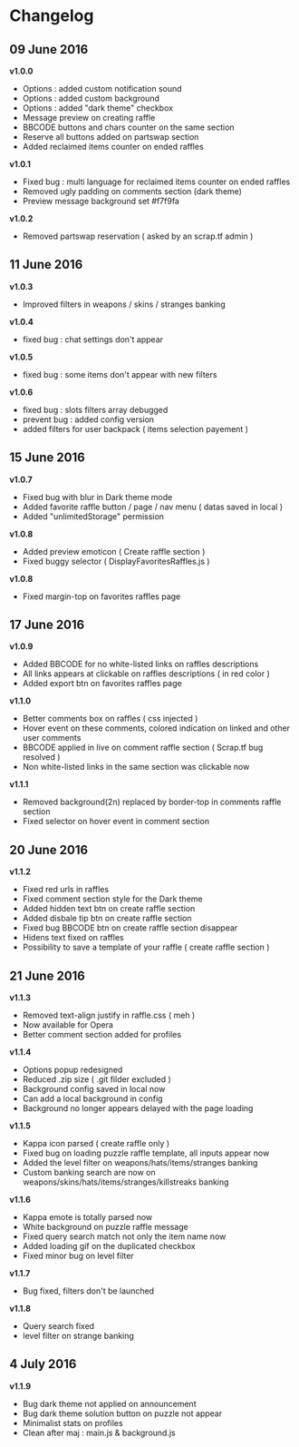 # Changelog

## 09 June 2016

**v1.0.0**

- Options : added custom notification sound
- Options : added custom background
- Options : added "dark theme" checkbox
- Message preview on creating raffle
- BBCODE buttons and chars counter on the same section
- Reserve all buttons added on partswap section
- Added reclaimed items counter on ended raffles

**v1.0.1**

- Fixed bug : multi language for reclaimed items counter on ended raffles
- Removed ugly padding on comments section (dark theme)
- Preview message background set #f7f9fa

**v1.0.2**

- Removed partswap reservation ( asked by an scrap.tf admin )

## 11 June 2016

**v1.0.3**

- Improved filters in weapons / skins / stranges banking

**v1.0.4**

- fixed bug : chat settings don't appear

**v1.0.5**

- fixed bug : some items don't appear with new filters

**v1.0.6**

- fixed bug : slots filters array debugged
- prevent bug : added config version
- added filters for user backpack ( items selection payement )

## 15 June 2016

**v1.0.7**

- Fixed bug with blur in Dark theme mode
- Added favorite raffle button / page / nav menu ( datas saved in local )
- Added "unlimitedStorage" permission

**v1.0.8**

- Added preview emoticon ( Create raffle section )
- Fixed buggy selector ( DisplayFavoritesRaffles.js )

**v1.0.8**

- Fixed margin-top on favorites raffles page

## 17 June 2016

**v1.0.9**

- Added BBCODE for no white-listed links on raffles descriptions
- All links appears at clickable on raffles descriptions ( in red color )
- Added export btn on favorites raffles page

**v1.1.0**

- Better comments box on raffles ( css injected )
- Hover event on these comments, colored indication on linked and other user comments
- BBCODE applied in live on comment raffle section ( Scrap.tf bug resolved )
- Non white-listed links in the same section was clickable now

**v1.1.1**

- Removed background(2n) replaced by border-top in comments raffle section
- Fixed selector on hover event in comment section

## 20 June 2016

**v1.1.2**

- Fixed red urls in raffles
- Fixed comment section style for the Dark theme
- Added hidden text btn on create raffle section
- Added disbale tip btn on create raffle section
- Fixed bug BBCODE btn on create raffle section disappear
- Hidens text fixed on raffles
- Possibility to save a template of your raffle ( create raffle section )

## 21 June 2016

**v1.1.3**

- Removed text-align justify in raffle.css ( meh )
- Now available for Opera
- Better comment section added for profiles

**v1.1.4**

- Options popup redesigned
- Reduced .zip size ( .git filder excluded )
- Background config saved in local now
- Can add a local background in config
- Background no longer appears delayed with the page loading

**v1.1.5**

- Kappa icon parsed ( create raffle only )
- Fixed bug on loading puzzle raffle template, all inputs appear now
- Added the level filter on weapons/hats/items/stranges banking
- Custom banking search are now on weapons/skins/hats/items/stranges/killstreaks banking

**v1.1.6**

- Kappa emote is totally parsed now
- White background on puzzle raffle message
- Fixed query search match not only the item name now
- Added loading gif on the duplicated checkbox
- Fixed minor bug on level filter

**v1.1.7**

- Bug fixed, filters don't be launched

**v1.1.8**

- Query search fixed
- level filter on strange banking

## 4 July 2016

**v1.1.9**

- Bug dark theme not applied on announcement
- Bug dark theme solution button on puzzle not appear
- Minimalist stats on profiles
- Clean after maj : main.js & background.js 